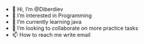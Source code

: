 - 👋 Hi, I’m @Diberdiev
- 👀 I’m interested in Programming
- 🌱 I’m currently learning java
- 💞️ I’m looking to collaborate on more practice tasks
- 📫 How to reach me write email

<!---
Diberdiev/Diberdiev is a ✨ special ✨ repository because its `README.md` (this file) appears on your GitHub profile.
You can click the Preview link to take a look at your changes.
--->
